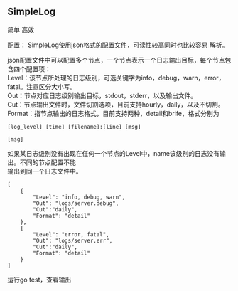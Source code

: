 ## SimpleLog
简单 高效

配置：
SimpleLog使用json格式的配置文件，可读性较高同时也比较容易
解析。

json配置文件中可以配置多个节点，一个节点表示一个日志输出目标，每个节点包含四个配置项：    
Level：该节点所处理的日志级别，可选关键字为info，debug，warn，error，fatal。注意区分大小写。    
Out：节点对应日志级别输出目标，stdout，stderr，以及输出文件。    
Cut：节点输出文件时，文件切割选项，目前支持hourly，daily，以及不切割。    
Format：指节点输出的日志格式，目前支持两种，detail和brife，格式分别为   

``` 
[log_level] [time] [filename]:[line] [msg]  

[msg]
```
如果某日志级别没有出现在任何一个节点的Level中，name该级别的日志没有输出。不同的节点配置不能   
输出到同一个日志文件中。


```
[
	{
		"Level": "info, debug, warn",
		"Out": "logs/server.debug",
		"Cut":"daily",
		"Format": "detail"
	},
	{
		"Level": "error, fatal",
		"Out": "logs/server.err",
		"Cut":"daily",
		"Format": "detail"
	}
]
```

运行go test，查看输出

